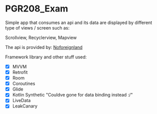 # PGR208_Exam


Simple app that consumes an api and its data are displayed by different type of views / screen such as:

Scrollview, Recyclerview, Mapview

The api is provided by: [Noforeignland](https://www.noforeignland.com)

Framework library and other stuff used:

* [x] MVVM
* [x] Retrofit
* [x] Room
* [x] Coroutines
* [x] Glide
* [x] Kotlin Synthetic "Couldve gone for data binding instead :/"
* [x] LiveData
* [x] LeakCanary
